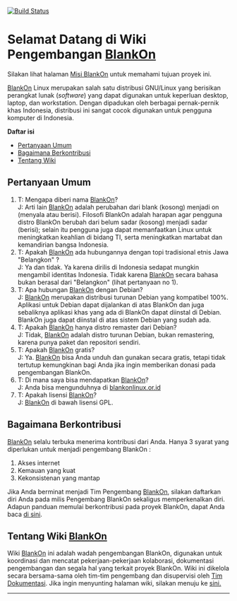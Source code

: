 [![Build Status](https://travis-ci.org/BlankOn/wiki.svg?branch=master)](https://travis-ci.org/BlankOn/wiki)
# Selamat Datang di Wiki Pengembangan [BlankOn](/BlankOn.md)

Silakan lihat halaman [Misi BlankOn](/Proyek/Misi.md) untuk memahami tujuan proyek ini.

[BlankOn](/BlankOn.md) Linux merupakan salah satu distribusi GNU/Linux yang berisikan perangkat lunak (*software*) yang dapat digunakan untuk keperluan desktop, laptop, dan workstation. Dengan dipadukan oleh berbagai pernak-pernik khas Indonesia, distribusi ini sangat cocok digunakan untuk pengguna komputer di Indonesia.

**Daftar isi**
 * [Pertanyaan Umum](#pertanyaan-umum)
 * [Bagaimana Berkontribusi](#bagaimana-berkontribusi)
 * [Tentang Wiki ](#tentang-wiki-blankon)

## Pertanyaan Umum

1. T: Mengapa diberi nama [BlankOn](/BlankOn.md)?
<br/>J: Arti lain [BlankOn](/BlankOn.md) adalah perubahan dari blank (kosong) menjadi on (menyala atau berisi). Filosofi BlankOn adalah harapan agar pengguna distro BlankOn berubah dari belum sadar (kosong) menjadi sadar (berisi); selain itu pengguna juga dapat memanfaatkan Linux untuk meningkatkan keahlian di bidang TI, serta meningkatkan martabat dan kemandirian bangsa Indonesia.
1. T: Apakah [BlankOn](/BlankOn.md) ada hubungannya dengan topi tradisional etnis Jawa "Belangkon" ?
<br/>J: Ya dan tidak. Ya karena dirilis di Indonesia sedapat mungkin mengambil identitas Indonesia. Tidak karena [BlankOn](/BlankOn.md) secara bahasa bukan berasal dari "Belangkon" (lihat pertanyaan no 1).
1. T: Apa hubungan [BlankOn](/BlankOn.md) dengan Debian?
<br/>J: [BlankOn](/BlankOn.md) merupakan distribusi turunan Debian yang kompatibel 100%. Aplikasi untuk Debian dapat dijalankan di atas BlankOn dan juga sebaliknya aplikasi khas yang ada di BlankOn dapat diinstal di Debian. BlankOn juga dapat diinstal di atas sistem Debian yang sudah ada.
1. T: Apakah [BlankOn](/BlankOn.md) hanya distro remaster dari Debian?
<br/>J: Tidak, [BlankOn](/BlankOn.md) adalah distro turunan Debian, bukan remastering, karena punya paket dan repositori sendiri.
1. T: Apakah [BlankOn](/BlankOn.md) gratis?
<br/>J: Ya. [BlankOn](/BlankOn.md) bisa Anda unduh dan gunakan secara gratis, tetapi tidak tertutup kemungkinan bagi Anda jika ingin memberikan donasi pada pengembangan BlankOn.
1. T: Di mana saya bisa mendapatkan [BlankOn](/BlankOn.md)?
<br/>J: Anda bisa mengunduhnya di [blankonlinux.or.id](http://blankonlinux.or.id)
1. T: Apakah lisensi [BlankOn](/BlankOn.md)?
<br/>J: [BlankOn](/BlankOn.md) di bawah lisensi GPL.

## Bagaimana Berkontribusi

[BlankOn](/BlankOn.md) selalu terbuka menerima kontribusi dari Anda. Hanya 3 syarat yang diperlukan untuk menjadi pengembang BlankOn :

1. Akses internet
2. Kemauan yang kuat
3. Kekonsistenan yang mantap

Jika Anda berminat menjadi Tim Pengembang [BlankOn](/BlankOn.md), silakan daftarkan diri Anda pada milis Pengembang BlankOn sekaligus memperkenalkan diri. Adapun panduan memulai berkontribusi pada proyek BlankOn, dapat Anda baca [di sini](/Memulai.md).

## Tentang Wiki [BlankOn](/BlankOn.md)

Wiki [BlankOn](/BlankOn.md) ini adalah wadah pengembangan BlankOn, digunakan untuk koordinasi dan mencatat pekerjaan-pekerjaan kolaborasi, dokumentasi pengembangan dan segala hal yang terkait proyek BlankOn. Wiki ini dikelola secara bersama-sama oleh tim-tim pengembang dan disupervisi oleh [Tim Dokumentasi](/TimPengembang/Dokumentasi/README.md). Jika ingin menyunting halaman wiki, silakan menuju ke [sini.](https://github.com/BlankOn/wiki)

----


